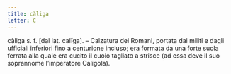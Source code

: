 ```yaml
---
title: càliga
letter: C
---
```

càliga s. f. [dal lat. calĭga]. – Calzatura dei Romani, portata dai militi e dagli ufficiali inferiori fino a centurione incluso; era formata da una forte suola ferrata alla quale era cucito il cuoio tagliato a strisce (ad essa deve il suo soprannome l’imperatore Caligola).